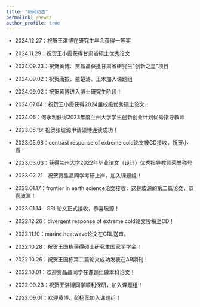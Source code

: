```yaml
---
title: "新闻动态"
permalink: /news/
author_profile: true
---
```


- 2024.12.27：祝贺王湛博在研究生年会获得一等奖

- 2024.11.29：祝贺王小霞获得甘肃省硕士优秀论文

- 2024.09.23：祝贺黄博、贾晶晶获批甘肃省研究生"创新之星"项目

- 2024.09.02：祝贺唐振、兰楚涛、王木加入课题组

- 2024.09.02：祝贺黄博进入博士研究生阶段！

- 2024.07.04：祝贺王小霞获得2024届校级优秀硕士论文！

- 2024.06：何永利获得2023年度兰州大学学生创新创业计划优秀指导教师

- 2023.05.18:  祝贺张玻源申请硕博连读成功！

- 2023.05.08：contrast response of extreme cold论文被CD接收，祝贺小霞！  

- 2023.03.03：获得兰州大学2022年毕业论文（设计）优秀指导教师荣誉称号

- 2023.02.21：祝贺贾晶晶同学考研上岸，加入课题组！

- 2023.01.17：frontier in earth science论文接收，这是玻源的第二篇论文，恭喜玻源！

- 2023.01.14：GRL论文正式接收，恭喜玻源！

- 2022.12.26：divergent response of extreme cold论文投稿至CD！

- 2022.11.10：marine heatwave论文在GRL送审。

- 2022.10.28：祝贺王国栋获得硕士研究生国家奖学金！

- 2022.10.26：祝贺王国栋第二篇论文成功发表在AR期刊！

- 2022.10.01：欢迎贾晶晶同学在课题组做本科论文！

- 2022.09.23：祝贺王湛博同学顺利保研，加入课题组！

- 2022.09.01：欢迎黄博、彭杨蕊加入课题组！

  

  

  
